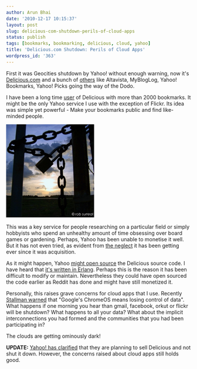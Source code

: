 ```yaml
---
author: Arun Bhai
date: '2010-12-17 10:15:37'
layout: post
slug: delicious-com-shutdown-perils-of-cloud-apps
status: publish
tags: [bookmarks, bookmarking, delicious, cloud, yahoo]
title: 'Delicious.com Shutdown: Perils of Cloud Apps'
wordpress_id: '363'
---
```


First it was Geocities shutdown by Yahoo! without enough warning, now it's [Delicious.com][1] and a bunch of [others][2] like Altavista, MyBlogLog, Yahoo! Bookmarks, Yahoo! Picks going the way of the Dodo. 

I have been a long time [user][3] of Delicious with more than 2000 bookmarks. It might be the only Yahoo service I use with the exception of Flickr. Its idea was simple yet powerful - Make your bookmarks public and find like-minded people. 

<img src="/blog/img/cloud-lock.jpg" width="240" height="253" alt="Lock and Chain [Image]" title="Lock and Chain (Some rights reserved by rob surreal at Flickr)" class="alignright"/>

This was a key service for people researching on a particular field or simply hobbyists who spend an unhealthy amount of time obsessing over board games or gardening. Perhaps, Yahoo has been unable to monetise it well. But it has not even tried, as evident from [the neglect][neglect] it has been getting ever since it was acquisition.

As it might happen, Yahoo [might open source][4] the Delicious source code. I have heard that [it's written in Erlang][5]. Perhaps this is the reason it has been difficult to modify or maintain. Nevertheless they could have open sourced the code earlier as Reddit has done and might have still monetized it.

Personally, this raises grave concerns for cloud apps that I use. Recently [Stallman warned][stallman] that "Google's ChromeOS means losing control of data". What happens if one morning you hear than gmail, facebook, orkut or flickr will be shutdown? What happens to all your data? What about the implicit interconnections you had formed and the communities that you had been participating in?

The clouds are getting ominously dark! 

**UPDATE:** [Yahoo! has clarified][clarif] that they are planning to sell Delicious and not shut it down. However, the concerns raised about cloud apps still holds good.

   [1]: http://www.delicious.com/
   [2]: http://techcrunch.com/2010/12/16/is-yahoo-shutting-down-del-icio-us/
   [3]: http://www.delicious.com/arun_ravindran
   [4]: http://kommons.com/questions/401
   [5]: http://en.wikipedia.org/wiki/Open_Telecom_Platform
   [neglect]: http://news.ycombinator.com/item?id=2013992   
   [stallman]: http://www.guardian.co.uk/technology/blog/2010/dec/14/chrome-os-richard-stallman-warning
   [clarif]: http://blog.delicious.com/blog/2010/12/whats-next-for-delicious.html
